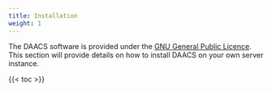 ```yaml
---
title: Installation
weight: 1
---
```


The DAACS software is provided under the [GNU General Public Licence](https://github.com/DAACS/DAACS-API/blob/master/LICENSE.txt). This section will provide details on how to install DAACS on your own server instance.

<!--more-->

{{< toc >}}



